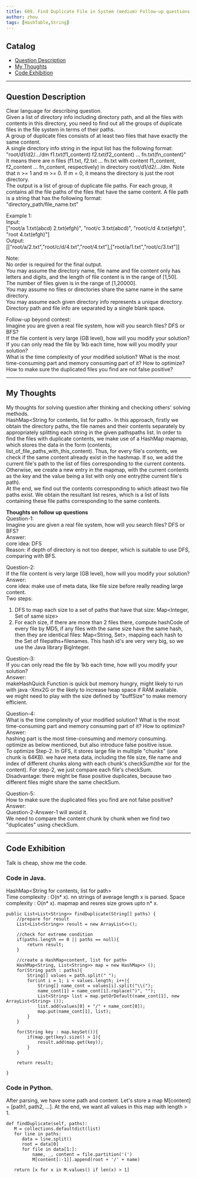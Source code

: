 ```yaml
---
title: 609. Find Duplicate File in System (medium) Follow-up questions are valuable!                     
author: zhou      
tags: [HashTable,String]          
---
```


       

## Catalog  
+ [Question Description](#partI)
+ [My Thoughts](#partII)
+ [Code Exhibition](#partIII)

----------------------------------

## Question Description
Clear language for describing question.    
Given a list of directory info including directory path, and all the files with contents in this directory, you need to find out all the groups of duplicate files in the file system in terms of their paths.     
A group of duplicate files consists of at least two files that have exactly the same content.    
A single directory info string in the input list has the following format:      
"root/d1/d2/.../dm f1.txt(f1_content) f2.txt(f2_content) ... fn.txt(fn_content)"      
It means there are n files (f1.txt, f2.txt ... fn.txt with content f1_content, f2_content ... fn_content, respectively) in directory root/d1/d2/.../dm. Note that n >= 1 and m >= 0. If m = 0, it means the directory is just the root directory.       
The output is a list of group of duplicate file paths. For each group, it contains all the file paths of the files that have the same content. A file path is a string that has the following format:        
"directory_path/file_name.txt"        

Example 1:      
Input:       
["root/a 1.txt(abcd) 2.txt(efgh)", "root/c 3.txt(abcd)", "root/c/d 4.txt(efgh)", "root 4.txt(efgh)"]    
Output:      
[["root/a/2.txt","root/c/d/4.txt","root/4.txt"],["root/a/1.txt","root/c/3.txt"]]      

Note:     
No order is required for the final output.    
You may assume the directory name, file name and file content only has letters and digits, and the length of file content is in the range of [1,50].    
The number of files given is in the range of [1,20000].   
You may assume no files or directories share the same name in the same directory.    
You may assume each given directory info represents a unique directory. Directory path and file info are separated by a single blank space.     
 
Follow-up beyond contest:     
Imagine you are given a real file system, how will you search files? DFS or BFS?   
If the file content is very large (GB level), how will you modify your solution?   
If you can only read the file by 1kb each time, how will you modify your solution?    
What is the time complexity of your modified solution? What is the most time-consuming part and memory consuming part of it? How to optimize?    
How to make sure the duplicated files you find are not false positive?      



----------------------------------

## My Thoughts
My thoughts for solving question after thinking and checking others' solving methods.        
HashMap<String for contents, list for path>. In this approach, firstly we obtain the directory paths, the file names and their contents separately by appropriately splitting each string in the given pathspaths list. In order to find the files with duplicate contents, we make use of a HashMap mapmap, which stores the data in the form (contents, list\_of\_file\_paths\_with\_this\_content). Thus, for every file's contents, we check if the same content already exist in the hashmap. If so, we add the current file's path to the list of files corresponding to the current contents. Otherwise, we create a new entry in the mapmap, with the current contents as the key and the value being a list with only one entry(the current file's path).       
At the end, we find out the contents corresponding to which atleast two file paths exist. We obtain the resultant list resres, which is a list of lists containing these file paths corresponding to the same contents.       

<b> Thoughts on follow up questions </b>     
Question-1:      
Imagine you are given a real file system, how will you search files? DFS or BFS?     
Answer:    
core idea: DFS     
Reason: if depth of directory is not too deeper, which is suitable to use DFS, comparing with BFS.       

Question-2:    
If the file content is very large (GB level), how will you modify your solution?     
Answer:     
core idea: make use of meta data, like file size before really reading large content.      
Two steps:     
1. DFS to map each size to a set of paths that have that size: Map<Integer, Set of same size>     
2. For each size, if there are more than 2 files there, compute hashCode of every file by MD5, if any files with the same size have the same hash, then they are identical files: Map<String, Set>, mapping each hash to the Set of filepaths+filenames. This hash id's are very very big, so we use the Java library BigInteger.      

Question-3:     
If you can only read the file by 1kb each time, how will you modify your solution?     
Answer:    
makeHashQuick Function is quick but memory hungry, might likely to run with java -Xmx2G or the likely to increase heap space if RAM avaliable.     
we might need to play with the size defined by "buffSize" to make memory efficient.       

Question-4:     
What is the time complexity of your modified solution? What is the most time-consuming part and memory consuming part of it? How to optimize?      
Answer:    
hashing part is the most time-consuming and memory consuming.   
optimize as below mentioned, but also introduce false positive issue.       
To optimize Step-2. In GFS, it stores large file in multiple "chunks" (one chunk is 64KB). we have meta data, including the file size, file name and index of different chunks along with each chunk's checkSum(the xor for the content). For step-2, we just compare each file's checkSum.       
Disadvantage: there might be flase positive duplicates, because two different files might share the same checkSum.       

Question-5:     
How to make sure the duplicated files you find are not false positive?       
Answer:     
Question-2-Answer-1 will avoid it.      
We need to compare the content chunk by chunk when we find two "duplicates" using checkSum.      


----------------------------------

## Code Exhibition
Talk is cheap, show me the code.    
### Code in Java.     
HashMap<String for contents, list for path>      
Time complexity : O(n* x). nn strings of average length x is parsed.
Space complexity : O(n* x). mapmap and resres size grows upto n* x.

    public List<List<String>> findDuplicate(String[] paths) {
        //prepare for result
        List<List<String>> result = new ArrayList<>();
        
        //check for extreme condition
        if(paths.length == 0 || paths == null){
            return result;
        }
        
        //create a HashMap<content, list for path>
        HashMap<String, List<String>> map = new HashMap<> ();
        for(String path : paths){
            String[] values = path.split(" ");
            for(int i = 1; i < values.length; i++){
                String[] name_cont = values[i].split("\\(");
                name_cont[1] = name_cont[1].replace(")", "");
                List<String> list = map.getOrDefault(name_cont[1], new ArrayList<String> ());
                list.add(values[0] + "/" + name_cont[0]);
                map.put(name_cont[1], list);
            }
        }
        
        for(String key : map.keySet()){
            if(map.get(key).size() > 1){
                result.add(map.get(key));
            }
        }
        
        return result;
        
    }


### Code in Python.   
After parsing, we have some path and content. Let's store a map M[content] = [path1, path2, ...]. At the end, we want all values in this map with length > 1.

    def findDuplicate(self, paths):
       M = collections.defaultdict(list)
       for line in paths:
          data = line.split()
          root = data[0]
          for file in data[1:]:
              name, _, content = file.partition('(')
              M[content[:-1]].append(root + '/' + name)
            
       return [x for x in M.values() if len(x) > 1]



